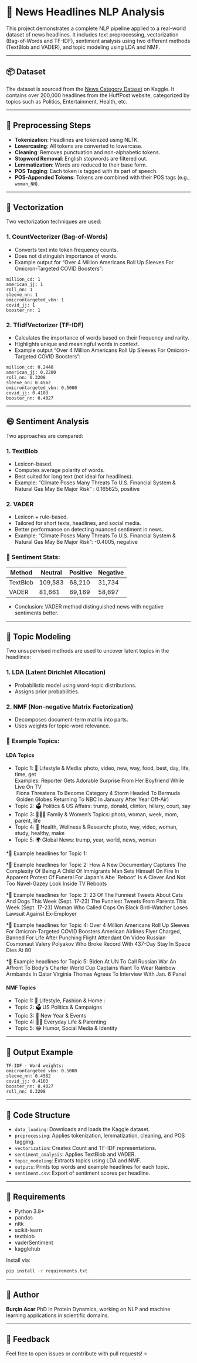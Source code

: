 # 📰 News Headlines NLP Analysis

This project demonstrates a complete NLP pipeline applied to a real-world dataset of news headlines. It includes text preprocessing, vectorization (Bag-of-Words and TF-IDF), sentiment analysis using two different methods (TextBlob and VADER), and topic modeling using LDA and NMF.

---

## 📦 Dataset

The dataset is sourced from the [News Category Dataset](https://www.kaggle.com/datasets/rmisra/news-category-dataset) on Kaggle. It contains over 200,000 headlines from the HuffPost website, categorized by topics such as Politics, Entertainment, Health, etc.

---

## 🧼 Preprocessing Steps

* **Tokenization**: Headlines are tokenized using NLTK.
* **Lowercasing**: All tokens are converted to lowercase.
* **Cleaning**: Removes punctuation and non-alphabetic tokens.
* **Stopword Removal**: English stopwords are filtered out.
* **Lemmatization**: Words are reduced to their base form.
* **POS Tagging**: Each token is tagged with its part of speech.
* **POS-Appended Tokens**: Tokens are combined with their POS tags (e.g., `woman_NN`).

---

## 🔢 Vectorization

Two vectorization techniques are used:

### 1. CountVectorizer (Bag-of-Words)

* Converts text into token frequency counts.
* Does not distinguish importance of words.
* Example output for “Over 4 Million Americans Roll Up Sleeves For Omicron-Targeted COVID Boosters”:

```
million_cd: 1
american_jj: 1
roll_nn: 1
sleeve_nn: 1
omicrontargeted_vbn: 1
covid_jj: 1
booster_nn: 1
```

### 2. TfidfVectorizer (TF-IDF)

* Calculates the importance of words based on their frequency and rarity.
* Highlights unique and meaningful words in context.
* Example output “Over 4 Million Americans Roll Up Sleeves For Omicron-Targeted COVID Boosters”:

```
million_cd: 0.2448
american_jj: 0.2200
roll_nn: 0.3208
sleeve_nn: 0.4562
omicrontargeted_vbn: 0.5000
covid_jj: 0.4103
booster_nn: 0.4027
```

---

## 😄 Sentiment Analysis

Two approaches are compared:

### 1. TextBlob

* Lexicon-based.
* Computes average polarity of words.
* Best suited for long text (not ideal for headlines).
* Example: “Climate Poses Many Threats To U.S. Financial System & Natural Gas May Be Major Risk” : 0.165625, positive

### 2. VADER

* Lexicon + rule-based.
* Tailored for short texts, headlines, and social media.
* Better performance on detecting nuanced sentiment in news.
* Example: “Climate Poses Many Threats To U.S. Financial System & Natural Gas May Be Major Risk”: -0.4005, negative

### 🎊 Sentiment Stats:

| Method   | Neutral | Positive | Negative |
| -------- | ------- | -------- | -------- |
| TextBlob | 109,583 | 68,210   | 31,734   |
| VADER    | 81,661  | 69,169   | 58,697   |

* Conclusion: VADER method distinguished news with negative sentiments better. 
---

## 🧠 Topic Modeling

Two unsupervised methods are used to uncover latent topics in the headlines:

### 1. LDA (Latent Dirichlet Allocation)

* Probabilistic model using word-topic distributions.
* Assigns prior probabilities.

### 2. NMF (Non-negative Matrix Factorization)

* Decomposes document-term matrix into parts.
* Uses weights for topic-word relevance.

### 📍 Example Topics:

#### **LDA Topics**

* Topic 1: 🎥 Lifestyle & Media: photo, video, new, way, food, best, day, life, time, get  
Examples: Reporter Gets Adorable Surprise From Her Boyfriend While Live On TV  
    &nbsp;Fiona Threatens To Become Category 4 Storm Headed To Bermuda  
    &nbsp;Golden Globes Returning To NBC In January After Year Off-Air)
* Topic 2: 🗳️ Politics & US Affairs: trump, donald, clinton, hillary, court, say 
* Topic 3: 👨‍👩‍👧 Family & Women’s Topics: photo, woman, week, mom, parent, life
* Topic 4: 🍏 Health, Wellness & Research: photo, way, video, woman, study, healthy, make
* Topic 5: 🌍 Global News: trump, year, world, news, woman

*📌 Example headlines for Topic 1:


*📌 Example headlines for Topic 2:
How A New Documentary Captures The Complexity Of Being A Child Of Immigrants
Man Sets Himself On Fire In Apparent Protest Of Funeral For Japan's Abe
'Reboot' Is A Clever And Not Too Navel-Gazey Look Inside TV Reboots

*📌 Example headlines for Topic 3:
23 Of The Funniest Tweets About Cats And Dogs This Week (Sept. 17-23)
The Funniest Tweets From Parents This Week (Sept. 17-23)
Woman Who Called Cops On Black Bird-Watcher Loses Lawsuit Against Ex-Employer

*📌 Example headlines for Topic 4:
Over 4 Million Americans Roll Up Sleeves For Omicron-Targeted COVID Boosters
American Airlines Flyer Charged, Banned For Life After Punching Flight Attendant On Video
Russian Cosmonaut Valery Polyakov Who Broke Record With 437-Day Stay In Space Dies At 80

*📌 Example headlines for Topic 5:
Biden At UN To Call Russian War An Affront To Body's Charter
World Cup Captains Want To Wear Rainbow Armbands In Qatar
Virginia Thomas Agrees To Interview With Jan. 6 Panel


#### **NMF Topics**

* Topic 1: 👗 Lifestyle, Fashion & Home : 
* Topic 2: 🗳️ US Politics & Campaigns
* Topic 3: 🎉 New Year & Events
* Topic 4: 👨‍👧 Everyday Life & Parenting
* Topic 5: 😂 Humor, Social Media & Identity

---

## 📁 Output Example

```
TF-IDF - Word weights:
omicrontargeted_vbn: 0.5000
sleeve_nn: 0.4562
covid_jj: 0.4103
booster_nn: 0.4027
roll_nn: 0.3208
```

---

## 💾 Code Structure

* `data_loading`: Downloads and loads the Kaggle dataset.
* `preprocessing`: Applies tokenization, lemmatization, cleaning, and POS tagging.
* `vectorization`: Creates Count and TF-IDF representations.
* `sentiment_analysis`: Applies TextBlob and VADER.
* `topic_modeling`: Extracts topics using LDA and NMF.
* `outputs`: Prints top words and example headlines for each topic.
* `sentiment.csv`: Export of sentiment scores per headline.

---

## 📄 Requirements

* Python 3.8+
* pandas
* nltk
* scikit-learn
* textblob
* vaderSentiment
* kagglehub

Install via:

```bash
pip install -r requirements.txt
```

---

## 🧐 Author

**Burçin Acar**
PhD in Protein Dynamics, working on NLP and machine learning applications in scientific domains.

---

## 📩 Feedback

Feel free to open issues or contribute with pull requests! ⭐

